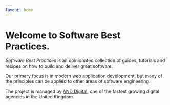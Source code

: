 ```yaml
---
layout: home
---
```


# Welcome to Software Best Practices.

*Software Best Practices* is an opinionated collection of guides, tutorials and recipes on how to build and deliver great software.

Our primary focus is in modern web application development, but many of the principles can be applied to other areas of software engineering.

The project is managed by [AND Digital](https://and.digital), one of the fastest growing digital agencies in the United Kingdom.
